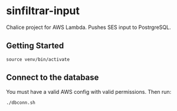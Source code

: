 # sinfiltrar-input

Chalice project for AWS Lambda. Pushes SES input to PostrgreSQL.

## Getting Started

```
source venv/bin/activate
```

## Connect to the database

You must have a valid AWS config with valid permissions. Then run:

```
./dbconn.sh
```
